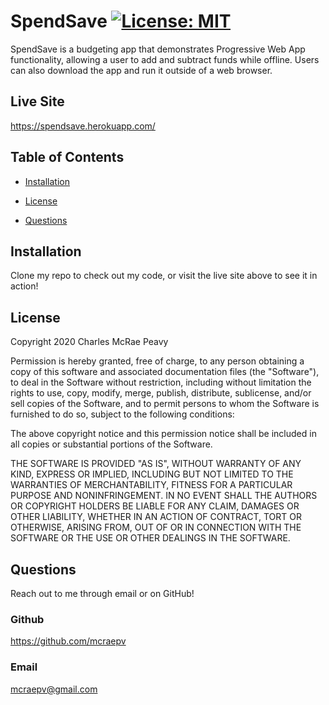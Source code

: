 # SpendSave [![License: MIT](https://img.shields.io/badge/License-MIT-yellow.svg)](https://opensource.org/licenses/MIT)

SpendSave is a budgeting app that demonstrates Progressive Web App
functionality, allowing a user to add and subtract funds while offline. Users
can also download the app and run it outside of a web browser.

## Live Site

https://spendsave.herokuapp.com/

## Table of Contents

- [Installation](#installation)

- [License](#license)

- [Questions](#questions)

## Installation

Clone my repo to check out my code, or visit the live site above to see it in
action!

## License

Copyright 2020 Charles McRae Peavy

Permission is hereby granted, free of charge, to any person obtaining a copy of
this software and associated documentation files (the "Software"), to deal in
the Software without restriction, including without limitation the rights to
use, copy, modify, merge, publish, distribute, sublicense, and/or sell copies of
the Software, and to permit persons to whom the Software is furnished to do so,
subject to the following conditions:

The above copyright notice and this permission notice shall be included in all
copies or substantial portions of the Software.

THE SOFTWARE IS PROVIDED "AS IS", WITHOUT WARRANTY OF ANY KIND, EXPRESS OR
IMPLIED, INCLUDING BUT NOT LIMITED TO THE WARRANTIES OF MERCHANTABILITY, FITNESS
FOR A PARTICULAR PURPOSE AND NONINFRINGEMENT. IN NO EVENT SHALL THE AUTHORS OR
COPYRIGHT HOLDERS BE LIABLE FOR ANY CLAIM, DAMAGES OR OTHER LIABILITY, WHETHER
IN AN ACTION OF CONTRACT, TORT OR OTHERWISE, ARISING FROM, OUT OF OR IN
CONNECTION WITH THE SOFTWARE OR THE USE OR OTHER DEALINGS IN THE SOFTWARE.

## Questions

Reach out to me through email or on GitHub!

### Github

https://github.com/mcraepv

### Email

mcraepv@gmail.com
